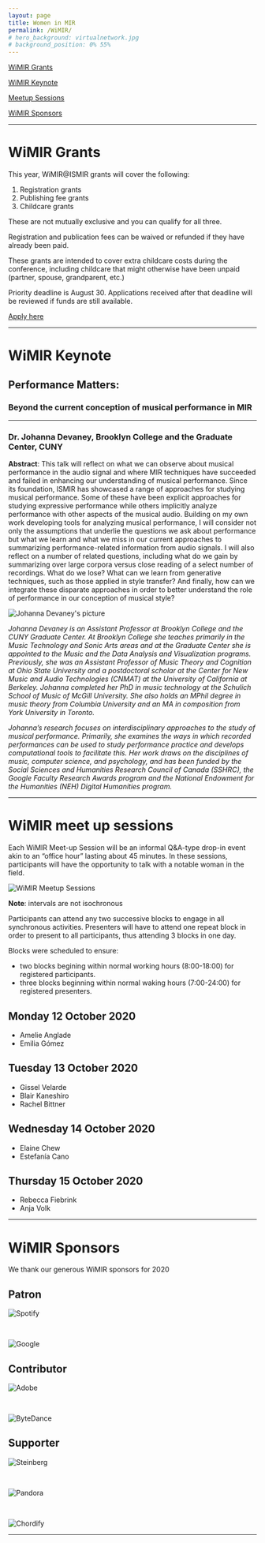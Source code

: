 ```yaml
---
layout: page
title: Women in MIR
permalink: /WiMIR/
# hero_background: virtualnetwork.jpg
# background_position: 0% 55%
---
```


[WiMIR Grants](#wimir-grants)

[WiMIR Keynote](#wimir-keynote)

[Meetup Sessions](#wimir-meet-up-sessions)

[WiMIR Sponsors](#wimir-sponsors)

---

# WiMIR Grants

This year, WiMIR@ISMIR grants will cover the following: 

1. Registration grants
2. Publishing fee grants
3. Childcare grants

These are not mutually exclusive and you can qualify for all three. 

Registration and publication fees can be waived or refunded if they have already been paid. 

These grants are intended to cover extra childcare costs during the conference, including childcare that might otherwise have been unpaid (partner, spouse, grandparent, etc.) 

Priority deadline is August 30. Applications received after that deadline will be reviewed if funds are still available. 

[Apply here](https://bit.ly/WiMIRgrants2020)

---

# WiMIR Keynote
## Performance Matters: 
### Beyond the current conception of musical performance in MIR
---
### Dr. Johanna Devaney, Brooklyn College and the Graduate Center, CUNY

**Abstract**: This talk will reflect on what we can observe about musical performance in the audio signal and where MIR techniques have succeeded and failed in enhancing our understanding of musical performance. Since its foundation, ISMIR has showcased a range of approaches for studying musical performance. Some of these have been explicit approaches for studying expressive performance while others implicitly analyze performance with other aspects of the musical audio.  Building on my own work developing tools for analyzing musical performance, I will consider not only the assumptions that underlie the questions we ask about performance but what we learn and what we miss in our current approaches to summarizing performance-related information from audio signals.  I will also reflect on a number of related questions, including what do we gain by summarizing over large corpora versus close reading of a select number of recordings. What do we lose? What can we learn from generative techniques, such as those applied in style transfer? And finally, how can we integrate these disparate approaches in order to better understand the role of performance in our conception of musical style?

![Johanna Devaney's picture]({{site.baseurl}}/assets/img/wimir/johanna_devaney.jpg "Johanna Devaney")

*Johanna Devaney is an Assistant Professor at Brooklyn College and the CUNY Graduate Center. At Brooklyn College she teaches primarily in the Music Technology and Sonic Arts areas and at the Graduate Center she is appointed to the Music and the Data Analysis and Visualization programs. Previously, she was an Assistant Professor of Music Theory and Cognition at Ohio State University and a postdoctoral scholar at the Center for New Music and Audio Technologies (CNMAT) at the University of California at Berkeley. Johanna completed her PhD in music technology at the Schulich School of Music of McGill University. She also holds an MPhil degree in music theory from Columbia University and an MA in composition from York University in Toronto.*

*Johanna’s research focuses on interdisciplinary approaches to the study of musical performance. Primarily, she examines the ways in which recorded performances can be used to study performance practice and develops computational tools to facilitate this. Her work draws on the disciplines of music, computer science, and psychology, and has been funded by the Social Sciences and Humanities Research Council of Canada (SSHRC), the Google Faculty Research Awards program and the National Endowment for the Humanities (NEH) Digital Humanities program.*

---

# WiMIR meet up sessions

Each WiMIR Meet-up Session will be an informal Q&A-type drop-in event akin to an “office hour” lasting about 45 minutes. In these sessions, participants will have the opportunity to talk with a notable woman in the field.


![WiMIR Meetup Sessions]({{site.baseurl}}/assets/img/program/WiMIRSessions.png "WiMIR Meetup Sessions")

**Note**: intervals are not isochronous

Participants can attend any two successive blocks to engage in all synchronous activities.
Presenters will have to attend one repeat block in order to present to all participants, thus attending 3 blocks in one day.

Blocks were scheduled to ensure:
- two blocks begining within normal working hours (8:00-18:00) for registered participants.
- three blocks beginning within normal waking hours (7:00-24:00) for registered presenters.

## Monday 12 October 2020

- Amelie Anglade
- Emilia Gómez

## Tuesday 13 October 2020

- Gissel Velarde
- Blair Kaneshiro
- Rachel Bittner

## Wednesday 14 October 2020

- Elaine Chew
- Estefanía Cano

## Thursday 15 October 2020

- Rebecca Fiebrink
- Anja Volk

---

# WiMIR Sponsors

We thank our generous WiMIR sponsors for 2020

## Patron

![Spotify]({{site.baseurl}}/assets/img/wimir/sponsors/Spotify.png)

<br>

![Google]({{site.baseurl}}/assets/img/wimir/sponsors/Google.png)

## Contributor

![Adobe]({{site.baseurl}}/assets/img/wimir/sponsors/Adobe.png)

<br>

![ByteDance]({{site.baseurl}}/assets/img/wimir/sponsors/ByteDance.png)

## Supporter

![Steinberg]({{site.baseurl}}/assets/img/wimir/sponsors/Steinberg.png)

<br>

![Pandora]({{site.baseurl}}/assets/img/wimir/sponsors/SiriusxmPandora.png)

<br>

![Chordify]({{site.baseurl}}/assets/img/wimir/sponsors/Chordify.png)

---
